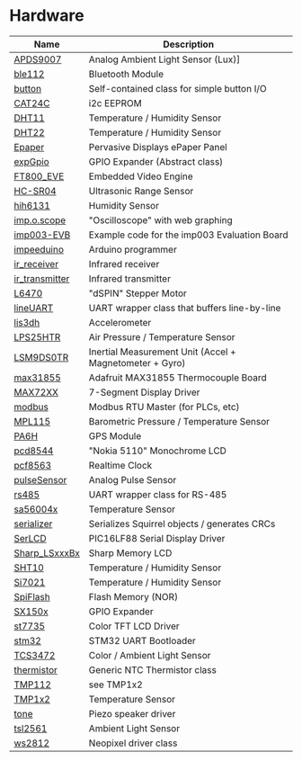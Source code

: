 # Hardware
| Name | Description |
| ---- | ----------- |
| [APDS9007](APDS9007) | Analog Ambient Light Sensor (Lux)]
| [ble112](ble112) | Bluetooth Module
| [button](button) | Self-contained class for simple button I/O
| [CAT24C](eeprom/CAT24C) | i2c EEPROM |
| [DHT11](DHT11) | Temperature / Humidity Sensor |
| [DHT22](DHT22) | Temperature / Humidity Sensor |
| [Epaper](Epaper) | Pervasive Displays ePaper Panel |
| [expGpio](expGpio) | GPIO Expander (Abstract class)
| [FT800_EVE](FT800_EVE) | Embedded Video Engine |
| [HC-SR04](HC-SR04) | Ultrasonic Range Sensor |
| [hih6131](hih6131) | Humidity Sensor
| [imp.o.scope](imp.o.scope) | "Oscilloscope" with web graphing
| [imp003-EVB](imp003-EVB) | Example code for the imp003 Evaluation Board
| [impeeduino](impeeduino) | Arduino programmer
| [ir_receiver](ir_receiver) | Infrared receiver
| [ir_transmitter](ir_transmitter) | Infrared transmitter
| [L6470](L6470) | "dSPIN" Stepper Motor |
| [lineUART](lineUART) | UART wrapper class that buffers line-by-line
| [lis3dh](lis3dh) | Accelerometer
| [LPS25HTR](LPS25HTR) | Air Pressure / Temperature Sensor |
| [LSM9DS0TR](LSM9DS0TR) | Inertial Measurement Unit (Accel + Magnetometer + Gyro) |
| [max31855](max31855) | Adafruit MAX31855 Thermocouple Board
| [MAX72XX](MAX72XX) | 7-Segment Display Driver
| [modbus](modbus) | Modbus RTU Master (for PLCs, etc)
| [MPL115](MPL115) | Barometric Pressure / Temperature Sensor
| [PA6H](PA6H) | GPS Module |
| [pcd8544](pcd8544) | "Nokia 5110" Monochrome LCD
| [pcf8563](pcf8563) | Realtime Clock
| [pulseSensor](pulseSensor) | Analog Pulse Sensor
| [rs485](rs485) | UART wrapper class for RS-485
| [sa56004x](sa56004x) | Temperature Sensor
| [serializer](serializer) | Serializes Squirrel objects / generates CRCs  
| [SerLCD](SerLCD) | PIC16LF88 Serial Display Driver
| [Sharp_LSxxxBx](Sharp_LSxxxBx) | Sharp Memory LCD
| [SHT10](SHT10) | Temperature / Humidity Sensor
| [Si7021](Si7021) | Temperature / Humidity Sensor
| [SpiFlash](SpiFlash) | Flash Memory (NOR)
| [SX150x](SX150x) | GPIO Expander
| [st7735](st7735) | Color TFT LCD Driver
| [stm32](stm32) | STM32 UART Bootloader
| [TCS3472](TCS3472) | Color / Ambient Light Sensor
| [thermistor](thermistor) | Generic NTC Thermistor class
| [TMP112](TMP112) | see TMP1x2
| [TMP1x2](TMP1x2) | Temperature Sensor
| [tone](tone) | Piezo speaker driver
| [tsl2561](tsl2561) | Ambient Light Sensor
| [ws2812](ws2812) | Neopixel driver class
